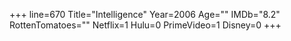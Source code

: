 +++
line=670
Title="Intelligence"
Year=2006
Age=""
IMDb="8.2"
RottenTomatoes=""
Netflix=1
Hulu=0
PrimeVideo=1
Disney=0
+++

